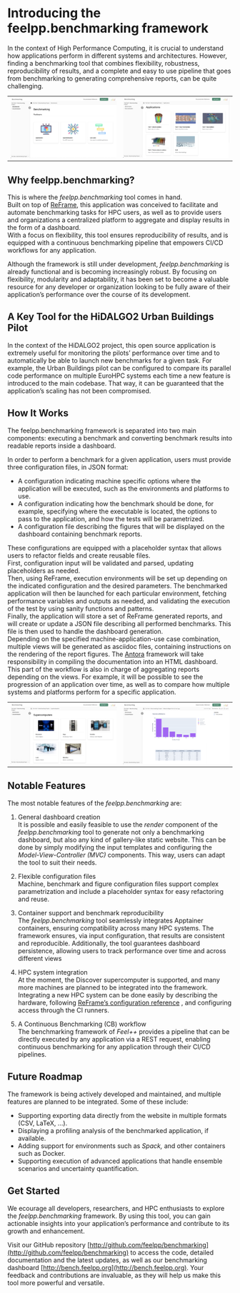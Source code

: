 # Introducing the feelpp.benchmarking framework

In the context of High Performance Computing, it is crucial to understand how applications perform in different systems and architectures. However, finding a benchmarking tool that combines flexibility, robustness, reproducibility of results, and a complete and easy to use pipeline that goes from benchmarking to generating comprehensive reports, can be quite challenging. 

|   |   |
| --- | --- |
| ![Benchmarking Dashboard](https://raw.githubusercontent.com/feelpp/blogs/refs/heads/main/dasbhoard-base.png) | ![Benchmarking Applications](https://raw.githubusercontent.com/feelpp/blogs/refs/heads/main/dashboard-applications.png) |

## Why feelpp.benchmarking?
This is where the *feelpp.benchmarking* tool comes in hand.    
Built on top of [ReFrame](https://reframe-hpc.readthedocs.io/en/stable/), this application was conceived to facilitate and automate benchmarking tasks for HPC users, as well as to provide users and organizations a centralized platform to aggregate and display results in the form of a dashboard.  
With a focus on flexibility, this tool ensures reproducibility of results, and is equipped with a continuous benchmarking pipeline that empowers CI/CD workflows for any application.

Although the framework is still under development, *feelpp.benchmarking* is already functional and is becoming increasingly robust. By focusing on flexibility, modularity and adaptability, it has been set to become a valuable resource for any developer or organization looking to be fully aware of their application’s performance over the course of its development.


## A Key Tool for the HiDALGO2 Urban Buildings Pilot

In the context of the HiDALGO2 project, this open source application is extremely useful for monitoring the pilots’ performance over time and to automatically be able to launch new benchmarks for a given task. For example, the Urban Buildings pilot can be configured to compare its parallel code performance on multiple EuroHPC systems each time a new feature is introduced to the main codebase. That way, it can be guaranteed that the application’s scaling has not been compromised.

## How It Works

The feelpp.benchmarking framework is separated into two main components: executing a benchmark and converting benchmark results into readable reports inside a dashboard. 

In order to perform a benchmark for a given application, users must provide three configuration files, in JSON format: 

- A configuration indicating machine specific options where the application will be executed, such as the environments and platforms to use.  
- A configuration indicating how the benchmark should be done, for example, specifying where the executable is located, the options to pass to the application, and how the tests will be parametrized.  
- A configuration file describing the figures that will be displayed on the dashboard containing benchmark reports.

These configurations are equipped with a placeholder syntax that allows users to refactor fields and create reusable files.  
First, configuration input will be validated and parsed, updating placeholders as needed.   
Then, using ReFrame, execution environments will be set up depending on the indicated configuration and the desired parameters. The benchmarked application will then be launched for each particular environment, fetching performance variables and outputs as needed, and validating the execution of the test by using sanity functions and patterns.   
Finally, the application will store a set of ReFrame generated reports, and will create or update a JSON file describing all performed benchmarks. This file is then used to handle the dashboard generation.  
Depending on the specified machine-application-use case combination, multiple views will be generated as asciidoc files, containing instructions on the rendering of the report figures. The [Antora](https://antora.org) framework will take responsibility in compiling the documentation into an HTML dashboard.   
This part of the workflow is also in charge of aggregating reports depending on the views. For example, it will be possible to see the progression of an application over time, as well as to compare how multiple systems and platforms perform for a specific application.

|   |   |
| --- | --- |
| ![Benchmarking Supercomputers](https://raw.githubusercontent.com/feelpp/blogs/refs/heads/main/dashboard-supercomputers.png) | ![Benchmark Glimpse](https://raw.githubusercontent.com/feelpp/blogs/refs/heads/main/dashboard-benchmark-glimpse.png) |

## Notable Features

The most notable features of the *feelpp.benchmarking* are:

1. General dashboard creation  
   It is possible and easily feasible to use the *render* component of the *feelpp.benchmarking* tool to generate not only a benchmarking dashboard, but also any kind of gallery-like static website. This can be done by simply modifying the input templates and configuring the *Model-View-Controller (MVC)* components. This way, users can adapt the tool to suit their needs.  
     
2. Flexible configuration files  
   Machine, benchmark and figure configuration files support complex parametrization and include a placeholder syntax for easy refactoring and reuse. 

3. Container support and benchmark reproducibility  
   The *feelpp.benchmarking* tool seamlessly integrates Apptainer containers, ensuring compatibility across many HPC systems. The framework ensures, via input configuration, that results are consistent and reproducible. Additionally, the tool guarantees dashboard persistence, allowing users to track performance over time and across different views

4. HPC system integration  
   At the moment, the Discover supercomputer is supported, and many more machines are planned to be integrated into the framework. Integrating a new HPC system can be done easily by describing the hardware, following [ReFrame’s configuration reference](https://reframe-hpc.readthedocs.io/en/stable/config_reference.html) , and configuring access through the CI runners.

5. A Continuous Benchmarking (CB) workflow  
   The benchmarking framework of *Feel++* provides a pipeline that can be directly executed by any application via a REST request, enabling continuous benchmarking for any application through their CI/CD pipelines.

## Future Roadmap

The framework is being actively developed and maintained, and multiple features are planned to be integrated. Some of these include: 

- Supporting exporting data directly from the website in multiple formats (CSV, LaTeX, …).   
- Displaying a profiling analysis of the benchmarked application, if available.  
- Adding support for environments such as *Spack,* and other containers such as Docker.  
- Supporting execution of advanced applications that handle ensemble scenarios and uncertainty quantification. 

## Get Started

We ecourage all developers, researchers, and HPC enthusiasts to explore the *feelpp.benchmarking* framework. By using this tool, you can gain actionable insights into your application’s performance and contribute to its growth and enhancement.

Visit our GitHub repository [http://github.com/feelpp/benchmarking](http://github.com/feelpp/benchmarking) to access the code, detailed documentation and the latest updates, as well as our benchmarking dashboard [http://bench.feelpp.org](http://bench.feelpp.org). Your feedback and contributions are invaluable, as they will help us make this tool more powerful and versatile.
